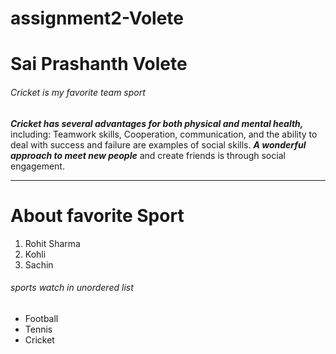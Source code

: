 # assignment2-Volete
# Sai Prashanth Volete
###### Cricket is my favorite team sport


***Cricket has several advantages for both physical and mental health,*** including:  Teamwork skills, Cooperation, communication, and the ability to deal with success and failure are examples of social skills. ***A wonderful approach to meet new people*** and create friends is through social engagement.

---------
# About favorite Sport

1. Rohit Sharma
2. Kohli
3. Sachin


###### sports watch in unordered list

* Football
* Tennis
* Cricket